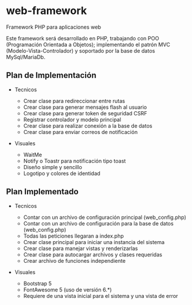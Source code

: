 # web-framework
Framework PHP para aplicaciones web

Este framework será desarrollado en PHP, trabajando con POO (Programación Orientada a Objetos); implementando el patrón MVC (Modelo-Vista-Controlador) y soportado por la base de datos MySql/MariaDb.

## Plan de Implementación

- Tecnicos
    - Crear clase para redireccionar entre rutas
    - Crear clase para generar mensajes flash al usuario
    - Crear clase para generar token de seguridad CSRF
    - Registrar controlador y modelo principal
    - Crear clase para realizar conexión a la base de datos
    - Crear clase para enviar correos de notificación

- Visuales
    - WaitMe
    - Notify o Toastr para notificación tipo toast
    - Diseño simple y sencillo
    - Logotipo y colores de identidad

## Plan Implementado
- Tecnicos
    - Contar con un archivo de configuración principal (web_config.php)
    - Contar con un archivo de configuración para la base de datos (web_config.php)
    - Todas las peticiones llegaran a index.php
    - Crear clase principal para iniciar una instancia del sistema
    - Crear clase para manejar vistas y renderizarlas
    - Crear clase para autocargar archivos y clases requeridas
    - Crear archivo de funciones independiente

- Visuales
    - Bootstrap 5 
    - FontAwesome 5 (uso de versión 6.*)
    - Requiere de una vista inicial para el sistema y una vista de error
